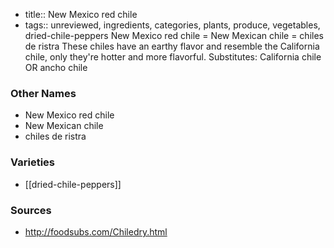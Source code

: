 - title:: New Mexico red chile
- tags:: unreviewed, ingredients, categories, plants, produce, vegetables, dried-chile-peppers
New Mexico red chile = New Mexican chile = chiles de ristra These chiles have an earthy flavor and resemble the California chile, only they're hotter and more flavorful. Substitutes: California chile OR ancho chile

### Other Names

* New Mexico red chile
* New Mexican chile
* chiles de ristra

### Varieties

* [[dried-chile-peppers]]

### Sources
* http://foodsubs.com/Chiledry.html
